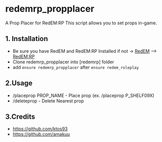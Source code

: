 # redemrp_propplacer
 A Prop Placer for RedEM:RP
This script allows you to set props in-game.

## 1. Installation
- Be sure you have RedEM and RedEM:RP Installed
if not -> [RedEM](https://github.com/kanersps/redem) --> [RedEM:RP](https://github.com/RedEM-RP/redem_roleplay)
- Clone redemrp_propplacer into [redemrp] folder
- add ```ensure redemrp_propplacer``` after ```ensure redem_roleplay```

## 2.Usage
- /placeprop PROP_NAME - Place prop (ex. /placeprop P_SHELF09X)
- /deleteprop - Delete Nearest prop

## 3.Credits
- https://github.com/ktos93
- https://github.com/amakuu
